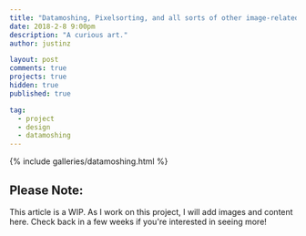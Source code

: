 ```yaml
---
title: "Datamoshing, Pixelsorting, and all sorts of other image-related buzzwords."
date: 2018-2-8 9:00pm
description: "A curious art."
author: justinz

layout: post
comments: true
projects: true
hidden: true
published: true

tag:
  - project
  - design
  - datamoshing
---
```


{% include galleries/datamoshing.html %}

## Please Note:
This article is a WIP. As I work on this project, I will add images and content here. Check back in a few weeks if you're interested in seeing more!
